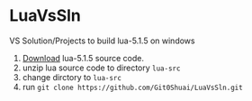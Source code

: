# LuaVsSln
VS Solution/Projects to build lua-5.1.5 on windows

1. [Download](https://www.lua.org/ftp/lua-5.1.5.tar.gz) lua-5.1.5 source code.
2. unzip lua source code to directory `lua-src`
3. change dirctory to `lua-src`
4. run `git clone https://github.com/Git0Shuai/LuaVsSln.git`
